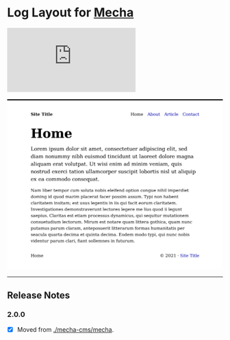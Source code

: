 Log Layout for [Mecha](https://github.com/mecha-cms/mecha)
==========================================================

![Code Size](https://img.shields.io/github/languages/code-size/mecha-cms/y.log?color=%23444&style=for-the-badge)

![Log](/index.png)

---

Release Notes
-------------

### 2.0.0

 - [x] Moved from [./mecha-cms/mecha](https://github.com/mecha-cms/mecha).